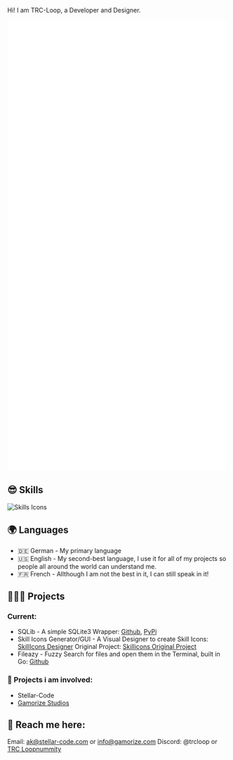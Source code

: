 Hi! I am TRC-Loop, a Developer and Designer. 

![Metrics](github-metrics.svg)

## 😎 Skills
![Skills Icons](https://skillicons.dev/icons?i=apple,windows,bash,dotnet,bootstrap,sqlite,flask,qt,cs,css,js,html,py,java,go,kotlin,lua,arduino,raspberrypi,codepen,git,github,githubactions,vscode,visualstudio,replit,idea,robloxstudio,md,svg&perline=7&theme=dark)



## 🌍 Languages
- 🇩🇪 German - My primary language
- 🇺🇸 English - My second-best language, I use it for all of my projects so people all around the world can understand me.
- 🇫🇷 French - Allthough I am not the best in it, I can still speak in it!

## 👨🏼‍💻 Projects
### Current:
- SQLib - A simple SQLite3 Wrapper: [Github](https://github.com/TRC-Loop/SQLib), [PyPi](https://pypi.org/project/SQLibEngine)
- Skill Icons Generator/GUI - A Visual Designer to create Skill Icons: [SkillIcons Designer](https://github.com/TRC-Loop/SkilliconsGUI) Original Project: [Skillicons Original Project](https://skillicons.dev/)
- Fileazy - Fuzzy Search for files and open them in the Terminal, built in Go: [Github](https://github.com/TRC-Loop/fileazy)


### 💼 Projects i am involved:
- Stellar-Code
- [Gamorize Studios](https://gamorize.com)

## 📇 Reach me here:
Email: ak@stellar-code.com or info@gamorize.com
Discord: @trcloop or [TRC Loopnummity](https://dsc.gg/trcloopnummity)
